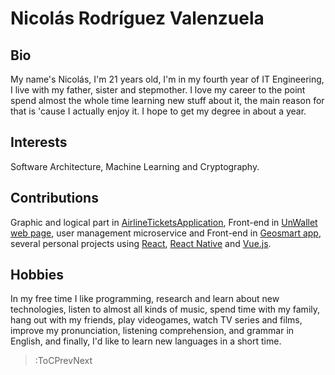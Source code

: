 # Nicolás Rodríguez Valenzuela

## Bio
My name's Nicolás, I'm 21 years old, I'm in my fourth year of IT Engineering, I live with my father, sister and stepmother. I love my career to the point spend almost the whole time learning new stuff about it, the main reason for that is 'cause I actually enjoy it. I hope to get my degree in about a year.

## Interests
Software Architecture, Machine Learning and Cryptography.

## Contributions
Graphic and logical part in [AirlineTicketsApplication](https://github.com/nicrodriguezval/AirlineTicketsApplication), Front-end in [UnWallet](https://github.com/un-ingesoftII-grupo6) [web page](http://un-wallet-app.herokuapp.com/), user management microservice and Front-end in [Geosmart app](https://github.com/GEGOSMART), several personal projects using [React](https://reactjs.org/), [React Native](https://reactnative.dev/) and [Vue.js](https://vuejs.org/).


## Hobbies
In my free time I like programming, research and learn about new technologies, listen to almost all kinds of music, spend time with my family, hang out with my friends, play videogames, watch TV series and films, improve my pronunciation, listening comprehension, and grammar in English, and finally, I'd like to learn new languages in a short time.
> :ToCPrevNext
